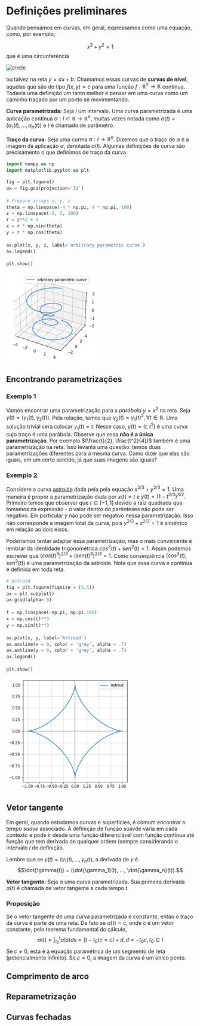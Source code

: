 # Definições preliminares 

Quando pensamos em curvas, em geral, expressamos como uma equação, como, por exemplo, 

$$
x^2 + y^2 = 1 
$$
que é uma circunferência 

<img alt = "circle" src = "/ta-sessions/curvas/first-definitions_files/circle-curve.png" width = 200> 

ou talvez na reta $y = ax + b$. Chamamos essas curvas de **curvas de nível**, aquelas que são do tipo $f(x,y) = c$ para uma função $f:\mathbb{R}^2 \to \mathbb{R}$ continua. Todavia uma definição um tanto melhor é pensar em uma curva como um caminho traçado por um ponto se movimentando. 

**Curva parametrizada:** Seja $I$ um intervalo. Uma curva parametrizada é uma aplicação contínua $\alpha: I \subset \mathbb{R} \to \mathbb{R}^n$, muitas vezes notada como $\alpha(t) = (\alpha_1(t), ..., \alpha_n(t))$ e $t$ é chamado de parâmetro. 

**Traço da curva:** Seja uma curma $\alpha:I \to \mathbb{R}^n$. Dizemos que o traço de $\alpha$ é a imagem da aplicação $\alpha$, denotada $\alpha(I)$. Algumas definições de curva são precisamento o que definimos de traço da curva. 


```python
import numpy as np
import matplotlib.pyplot as plt
```


```python
fig = plt.figure()
ax = fig.gca(projection='3d')

# Prepare arrays x, y, z
theta = np.linspace(-4 * np.pi, 4 * np.pi, 100)
z = np.linspace(-2, 2, 100)
r = z**2 + 1
x = r * np.sin(theta)
y = r * np.cos(theta)

ax.plot(x, y, z, label='arbitrary parametric curve')
ax.legend()

plt.show()
```


![png](first-definitions_files/first-definitions_2_0.png)


## Encontrando parametrizações

### Exemplo 1

Vamos encontrar uma parametrização para a *parábola*  $y = x^2$ na reta. Seja $\gamma(t) = (\gamma_1(t), \gamma_2(t))$. Pela relação, temos que $\gamma_2(t) = \gamma_1(t)^2, \forall t \in \mathbb{R}$. Uma solução trivial sera colocar $\gamma_1(t) = t$. Nesse caso, $\gamma(t) = (t,t^2)$ é uma curva cujo traço é uma parábola. Observe que essa **não é a única parametrização**. Por exemplo $(\frac{t}{2}, \frac{t^2}{4})$ também é uma parametrização na reta. Isso levanta uma questão: temos duas parametrizações diferentes para a mesma curva. Como dizer que elas são iguais, em um certo sentido, já que suas imagens são iguais? 

### Exemplo 2 

Considere a curva [astroide](https://en.wikipedia.org/wiki/Astroid) dada pela pela equação $x^{2/3} + y^{2/3} = 1$. Uma maneira é propor a parametrização dada por $x(t) = t$ e $y(t) = (1 - t^{2/3})^{3/2}.$ Primeiro temos que observar que $t \in [-1,1]$ devido a raiz quadrada que tomamos na expressão - o valor dentro do parênteses não pode ser negativo. Em particular $y$ não pode ser negativo nessa parametrização. Isso não corresponde a imagem total da curva, pois $y^{2/3} + x^{2/3} = 1$ é simétrico em relação ao dois eixos. 

Poderíamos tentar adaptar essa parametrização, mas o mais conveniente é lembrar da identidade trigonométrica $cos^2(t) + sen^2(t) = 1$. Assim podemos escrever que $(cos(t)^3)^{2/3} + (sen(t)^3)^{2/3} = 1$. Como consequência $(cos^3(t), sen^3(t))$ é uma parametrização da astroide. Note que essa curva é contínua e definida em toda reta. 


```python
# Astroid
fig = plt.figure(figsize = (5,5))
ax = plt.subplot()
ax.grid(alpha=.5)

t = np.linspace(-np.pi, np.pi,100)
x = np.cos(t)**3
y = np.sin(t)**3

ax.plot(x, y, label='Astroid')
ax.axvline(x = 0, color = 'grey', alpha = .7)
ax.axhline(y = 0, color = 'grey', alpha = .7)
ax.legend()

plt.show()
```


![png](first-definitions_files/first-definitions_4_0.png)


## Vetor tangente

Em geral, quando estudamos curvas e superfícies, é comum encontrar o tempo *suave* associado. A definição de função suavde varia em cada contexto e pode ir desde uma função diferenciável com função contínua até função que tem derivada de qualquer ordem (sempre considerando o intervalo $I$ de definição. 

Lembre que se $\gamma(t) = (\gamma_1(t), ..., \gamma_n(t)$, a derivada de $\gamma$ é 
$$\dot{\gamma(t)} = (\dot{\gamma_1}(t), ..., \dot{\gamma_n}(t)).$$

**Vetor tangente:** Seja $\alpha$ uma curva parametrizada. Sua primeira derivada $\dot{\alpha}(t)$ é chamada de vetor tangente a cada tempo $t$. 

### Proposição 

Se o vetor tangente de uma curva parametrizada é constante, então o traço da curva é parte de uma reta. De fato se $\dot{\alpha}(t) = c$, onde $c$ é um vetor constante, pelo teorema fundamental do cálculo, 
$$
\alpha(t) = \int_{t_0}^t \dot{\alpha}(s)ds = (t - t_0)c = ct + d, d = - t_0 c, t_0 \in I
$$
Se $c \neq 0$, esta é a equação paramétrica de um segmento de reta (potencialmente infinito). Se $c = 0$, a imagem da curva é um único ponto. 

## Comprimento de arco 



## Reparametrização



## Curvas fechadas


```python

```

